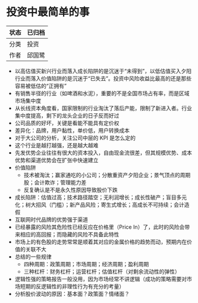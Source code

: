 # 投资中最简单的事

| 状态 | 已归档 |
| -- | --- |
| 分类 | 投资  |
| 作者 | 邱国鹭 |

- 以高估值买新兴行业而落入成长陷阱的是沉迷于“未得到”，以低估值买入夕阳行业而落入价值陷阱的是沉迷于“已失去”。投资中风险收益比最高的还是那些容易被低估的“正拥有”
- 有销售半径的行业（如啤酒和水泥），重要的不是全国市场占有率，而是区域市场集中度
- 从长线资本角度看，国家限制的行业淘汰了落后产能，限制了新进入者。行业集中度提高，剩下的龙头企业的日子反而好过
- 公司品质的好坏，关键是看能不能具有定价权
- 差异化：品牌，用户黏性，单价低，用户转换成本
- 对于大公司的分析，关注公司中层的 KPI 是怎么定的
- 这个行业是越打越强，还是越大越难
- 先发优势企业往往有很大的资本投入，自由现金流很差，但其规模优势、成本优势和渠道优势会在扩张中快速建立
- 价值陷阱
  - 技术被淘汰；赢家通吃的小公司；分散重资产夕阳企业；景气顶点的周期股；会计欺诈；管理能力差
  - 反复确认是不是永久性原因导致股价下跌
- 成长陷阱：估值过高；技术路径踏空；无利润增长；成长性破产；盲目多元化；树大招风（门槛）；新产品风险；寄生式增长；高成长不可持续；会计造假
- 互联网时代品牌的优势强于渠道
- 已经暴露的风险其危险性已经反应在价格里（Price In）了，此时的风险会带来相应的高回报；而隐藏的风险不具备此特性
- 市场上的有色股的走势常常是顺着其对应的金属价格的趋势而动，预期内在价值的关联不大
- 总结的一些规律
  - 四种周期：政策周期；市场周期；经济周期；盈利周期
  - 三种杠杆：财务杠杆；运营杠杆；估值杠杆（对剩余流动性的弹性）
- 逻辑性强的策略报告一般没用，因为市场经常不讲逻辑（成功的策略需要对市场短期的反逻辑性的非理性行为有充分的考量）
- 分析股价波动的原因：基本面？政策面？情绪面？
